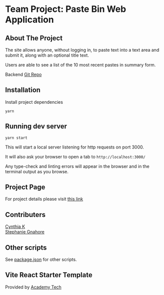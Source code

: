 # Team Project: Paste Bin Web Application

## About The Project

The site allows anyone, without logging in, to paste text into a text area and submit it, along with an optional title text.

Users are able to see a list of the 10 most recent pastes in summary form.

Backend [Git Repo](https://github.com/cynthiacodes/paste-bin-backend)

## Installation

Install project dependencies

```
yarn
```

## Running dev server

```
yarn start
```

This will start a local server listening for http requests on port 3000.

It will also ask your browser to open a tab to `http://localhost:3000/`

Any type-check and linting errors will appear in the browser and in the terminal output as you browse.

## Project Page

For project details please visit [this link](https://www.notion.so/weareacademy/C7A8-7a9c7f9e762841829a3a8c6f81e618d0)

## Contributers

[Cynthia K](https://github.com/cynthiacodes) <br/>
[Stephanie Gnahore](https://github.com/sgnahore)

## Other scripts

See [package.json](package.json) for other scripts.

## Vite React Starter Template

Provided by [Academy Tech](https://github.com/WeAreAcademy/academy-react-starter-vite)
